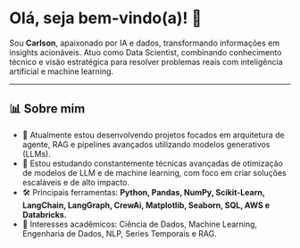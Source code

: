 # Olá, seja bem-vindo(a)! 👋

Sou **Carlson**, apaixonado por IA e dados, transformando informações em insights acionáveis. Atuo como Data Scientist, combinando conhecimento técnico e visão estratégica para resolver problemas reais com inteligência artificial e machine learning.

---

## 📊 Sobre mim
- 🔭 Atualmente estou desenvolvendo projetos focados em arquitetura de agente, RAG e pipelines avançados utilizando modelos generativos (LLMs).
- 🌱 Estou estudando constantemente técnicas avançadas de otimização de modelos de LLM e de machine learning, com foco em criar soluções escaláveis e de alto impacto.
- 🛠️ Principais ferramentas: **Python, Pandas, NumPy, Scikit-Learn, LangChain, LangGraph, CrewAi, Matplotlib, Seaborn, SQL, AWS e Databricks.**
- 📖 Interesses acadêmicos: Ciência de Dados, Machine Learning, Engenharia de Dados, NLP, Series Temporais e RAG.

